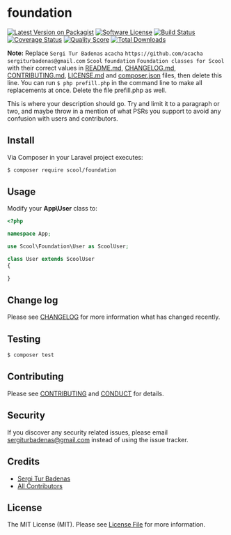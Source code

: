 # foundation

[![Latest Version on Packagist][ico-version]][link-packagist]
[![Software License][ico-license]](LICENSE.md)
[![Build Status][ico-travis]][link-travis]
[![Coverage Status][ico-scrutinizer]][link-scrutinizer]
[![Quality Score][ico-code-quality]][link-code-quality]
[![Total Downloads][ico-downloads]][link-downloads]

**Note:** Replace ```Sergi Tur Badenas``` ```acacha``` ```https://github.com/acacha``` ```sergiturbadenas@gmail.com``` ```Scool``` ```foundation``` ```Foundation classes for Scool``` with their correct values in [README.md](README.md), [CHANGELOG.md](CHANGELOG.md), [CONTRIBUTING.md](CONTRIBUTING.md), [LICENSE.md](LICENSE.md) and [composer.json](composer.json) files, then delete this line. You can run `$ php prefill.php` in the command line to make all replacements at once. Delete the file prefill.php as well.

This is where your description should go. Try and limit it to a paragraph or two, and maybe throw in a mention of what
PSRs you support to avoid any confusion with users and contributors.

## Install

Via Composer in your Laravel project executes:

``` bash
$ composer require scool/foundation
```

## Usage

Modify your **App\User** class to:

```php
<?php

namespace App;

use Scool\Foundation\User as ScoolUser;

class User extends ScoolUser
{
    
}
```

## Change log

Please see [CHANGELOG](CHANGELOG.md) for more information what has changed recently.

## Testing

``` bash
$ composer test
```

## Contributing

Please see [CONTRIBUTING](CONTRIBUTING.md) and [CONDUCT](CONDUCT.md) for details.

## Security

If you discover any security related issues, please email sergiturbadenas@gmail.com instead of using the issue tracker.

## Credits

- [Sergi Tur Badenas][link-author]
- [All Contributors][link-contributors]

## License

The MIT License (MIT). Please see [License File](LICENSE.md) for more information.

[ico-version]: https://img.shields.io/packagist/v/Scool/foundation.svg?style=flat-square
[ico-license]: https://img.shields.io/badge/license-MIT-brightgreen.svg?style=flat-square
[ico-travis]: https://img.shields.io/travis/Scool/foundation/master.svg?style=flat-square
[ico-scrutinizer]: https://img.shields.io/scrutinizer/coverage/g/Scool/foundation.svg?style=flat-square
[ico-code-quality]: https://img.shields.io/scrutinizer/g/Scool/foundation.svg?style=flat-square
[ico-downloads]: https://img.shields.io/packagist/dt/Scool/foundation.svg?style=flat-square

[link-packagist]: https://packagist.org/packages/Scool/foundation
[link-travis]: https://travis-ci.org/Scool/foundation
[link-scrutinizer]: https://scrutinizer-ci.com/g/Scool/foundation/code-structure
[link-code-quality]: https://scrutinizer-ci.com/g/Scool/foundation
[link-downloads]: https://packagist.org/packages/Scool/foundation
[link-author]: https://github.com/acacha
[link-contributors]: ../../contributors
